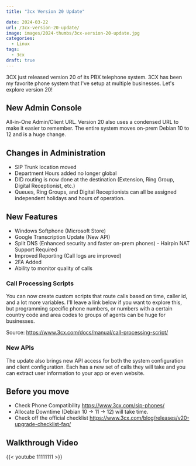 ```yaml
---
title: "3cx Version 20 Update"

date: 2024-03-22
url: /3cx-version-20-update/
image: images/2024-thumbs/3cx-version-20-update.jpg
categories:
  - Linux
tags:
  - 3cx
draft: true
---
```

3CX just released version 20 of its PBX telephone system. 3CX has been my favorite phone system that I've setup at multiple businesses. Let's explore version 20!
<!--more-->

## New Admin Console

All-in-One Admin/Client URL. Version 20 also uses a condensed URL to make it easier to remember. The entire system moves on-prem Debian 10 to 12 and is a huge change.

## Changes in Administration

- SIP Trunk location moved
- Department Hours added no longer global
- DID routing is now done at the destination (Extension, Ring Group, Digital Receptionist, etc.)
- Queues, Ring Groups, and Digital Receptionists can all be assigned independent holidays and hours of operation.

## New Features

- Windows Softphone (Microsoft Store)
- Google Transcription Update (New API)
- Split DNS (Enhanced security and faster on-prem phones) - Hairpin NAT Support Required
- Improved Reporting (Call logs are improved)
- 2FA Added
- Ability to monitor quality of calls

### Call Processing Scripts

You can now create custom scripts that route calls based on time, caller id, and a lot more variables. I'll leave a link below if you want to explore this, but programming specific phone numbers, or numbers with a certain country code and area codes to groups of agents can be huge for businesses. 

Source: <https://www.3cx.com/docs/manual/call-processing-script/>

### New APIs

The update also brings new API access for both the system configuration and client configuration. Each has a new set of calls they will take and you can extract user information to your app or even website. 

## Before you move

- Check Phone Compatibility <https://www.3cx.com/sip-phones/>
- Allocate Downtime (Debian 10 -> 11 -> 12) will take time.
- Check off the official checklist <https://www.3cx.com/blog/releases/v20-upgrade-checklist-faq/>

## Walkthrough Video

{{< youtube 11111111 >}}
